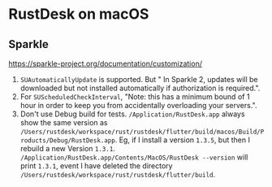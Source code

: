 # RustDesk on macOS

## Sparkle

https://sparkle-project.org/documentation/customization/

1. `SUAutomaticallyUpdate` is supported. But " In Sparkle 2, updates will be downloaded but not installed automatically if authorization is required.".
2. For `SUScheduledCheckInterval`, "Note: this has a minimum bound of 1 hour in order to keep you from accidentally overloading your servers.".
3. Don't use Debug build for tests. `/Application/RustDesk.app` always show the same version as `/Users/rustdesk/workspace/rust/rustdesk/flutter/build/macos/Build/Products/Debug/RustDesk.app`. Eg, if I install a version `1.3.5`, but then I rebuild a new Version `1.3.1`. `/Application/RustDesk.app/Contents/MacOS/RustDesk --version` will print `1.3.1`, event I have deleted the directory `/Users/rustdesk/workspace/rust/rustdesk/flutter/build`.

